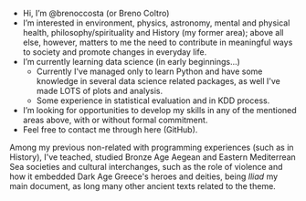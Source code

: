- Hi, I’m @brenoccosta (or Breno Coltro)
- I’m interested in environment, physics, astronomy, mental and physical health, philosophy/spirituality and History (my former area); above all else, however, matters to me the need to contribute in meaningful ways to society and promote changes in everyday life.
- I’m currently learning data science (in early beginnings...)
	- Currently I've managed  only to learn Python and have some  knowledge in several data science related packages, as well I've made LOTS of plots and analysis.
	- Some experience in statistical evaluation and in KDD process.
- I’m looking for opportunities to develop my skills in any of the mentioned areas above, with or without formal commitment.
- Feel free to contact me through here (GitHub).

Among my previous non-related with programming experiences (such as in History), I've  teached, studied Bronze Age Aegean and Eastern Mediterrean Sea societies and cultural interchanges, such as the role of violence and how it embedded Dark Age Greece's heroes and deities, being *Iliad* my main document, as long many other ancient texts related to the theme.

<!---
brenoccosta/brenoccosta is a ✨ special ✨ repository because its `README.md` (this file) appears on your GitHub profile.
You can click the Preview link to take a look at your changes.
--->
